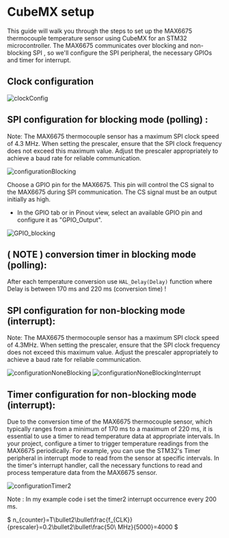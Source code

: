 # CubeMX setup

This guide will walk you through the steps to set up the MAX6675 thermocouple temperature sensor using CubeMX for an STM32 microcontroller. The MAX6675 communicates over blocking and non-blocking SPI , so we'll configure the SPI peripheral, the necessary GPIOs and timer for interrupt.

## Clock configuration

![clockConfig](https://github.com/kekecjan1/MAX6675-library/assets/21065314/d745f408-abce-45d3-8ba7-af9a5732447d)



## SPI configuration for blocking mode (polling) :

Note: The MAX6675 thermocouple sensor has a maximum SPI clock speed of 4.3 MHz. When setting the prescaler, ensure that the SPI clock frequency does not exceed this maximum value. Adjust the prescaler appropriately to achieve a baud rate for reliable communication. 

![configurationBlocking](https://github.com/kekecjan1/MAX6675-library/assets/21065314/7effae31-a2fc-4426-a527-70843919ca8b)

Choose a GPIO pin for the MAX6675. This pin will control the CS signal to the MAX6675 during SPI communication.
The CS signal must be an output initially as high.
   - In the GPIO tab or in Pinout view, select an available GPIO pin and configure it as "GPIO_Output".

![GPIO_blocking](https://github.com/kekecjan1/MAX6675-library/assets/21065314/a56b1d30-8394-482f-b88d-f7dd142f86bb)

## ( NOTE ) conversion timer in blocking mode (polling):
After each temperature conversion use `HAL_Delay(Delay)` function where Delay is between 170 ms and 220 ms (conversion time) !

## SPI configuration for non-blocking mode (interrupt):

Note: The MAX6675 thermocouple sensor has a maximum SPI clock speed of 4.3MHz. When setting the prescaler, ensure that the SPI clock frequency does not exceed this maximum value. Adjust the prescaler appropriately to achieve a baud rate for reliable communication. 

![configurationNoneBlocking](https://github.com/kekecjan1/MAX6675-library/assets/21065314/f4176111-2775-4dd9-99e2-01711213f93c)
![configurationNoneBlockingInterrupt](https://github.com/kekecjan1/MAX6675-library/assets/21065314/a474c27b-750a-451a-9336-357417a47ea7)

## Timer configuration for non-blocking mode (interrupt):

Due to the conversion time of the MAX6675 thermocouple sensor, which typically ranges from a minimum of 170 ms to a maximum of 220 ms, it is essential to use a timer to read temperature data at appropriate intervals. In your project, configure a timer to trigger temperature readings from the MAX6675 periodically. For example, you can use the STM32's Timer peripheral in interrupt mode to read from the sensor at specific intervals. In the timer's interrupt handler, call the necessary functions to read and process temperature data from the MAX6675 sensor.

![configurationTimer2](https://github.com/kekecjan1/MAX6675-library/assets/21065314/800ae48d-1d1e-48c3-862e-1ea0d8018a4f)

Note : In my example code i set the timer2 interrupt occurrence every 200 ms.

$` n_{counter}=T\bullet2\bullet\frac{f_{CLK}}{prescaler}=0.2\bullet2\bullet\frac{50\ MHz}{5000}=4000 `$




